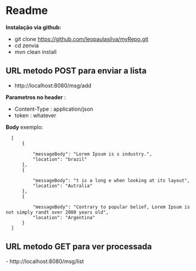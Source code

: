 # Readme 

<strong>Instalação  via github:</strong>

 - git clone https://github.com/leopaulasilva/myRepo.git<br />
 - cd zenvia<br />
 - mvn clean install

<h2><strong>URL metodo POST para enviar a lista</strong></h2>

 - http://localhost:8080/msg/add<br />

<strong>Parametros no header </strong>:<br />
  -  Content-Type : application/json<br />
  -  token : whatever<br />

<strong>Body </strong>exemplo:
  ````
    [
        {
            
            "messageBody": "Lorem Ipsum is s industry.",
            "location": "brazil"
        },
        {
            
            "messageBody": "t is a long e when looking at its layout",
            "location": "Autralia"
        },
        {
            
            "messageBody": "Contrary to popular belief, Lorem Ipsum is not simply randt over 2000 years old",
            "location": "Argentina"
        }
    ] 

````

<h2><strong>URL metodo GET para ver processada</strong></h2>
  - http://localhost:8080/msg/list
    

    